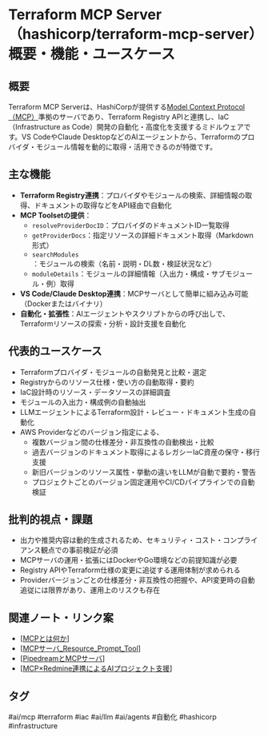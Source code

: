 # Terraform MCP Server（hashicorp/terraform-mcp-server）概要・機能・ユースケース

## 概要
Terraform MCP Serverは、HashiCorpが提供する[Model Context Protocol（MCP）](https://modelcontextprotocol.io/introduction)準拠のサーバであり、Terraform Registry APIと連携し、IaC（Infrastructure as Code）開発の自動化・高度化を支援するミドルウェアです。VS CodeやClaude DesktopなどのAIエージェントから、Terraformのプロバイダ・モジュール情報を動的に取得・活用できるのが特徴です。

## 主な機能
- **Terraform Registry連携**：プロバイダやモジュールの検索、詳細情報の取得、ドキュメントの取得などをAPI経由で自動化
- **MCP Toolsetの提供**：
  - `resolveProviderDocID`：プロバイダのドキュメントID一覧取得
  - `getProviderDocs`：指定リソースの詳細ドキュメント取得（Markdown形式）
  - `searchModules`：モジュールの検索（名前・説明・DL数・検証状況など）
  - `moduleDetails`：モジュールの詳細情報（入出力・構成・サブモジュール・例）取得
- **VS Code/Claude Desktop連携**：MCPサーバとして簡単に組み込み可能（Dockerまたはバイナリ）
- **自動化・拡張性**：AIエージェントやスクリプトからの呼び出しで、Terraformリソースの探索・分析・設計支援を自動化

## 代表的ユースケース
- Terraformプロバイダ・モジュールの自動発見と比較・選定
- Registryからのリソース仕様・使い方の自動取得・要約
- IaC設計時のリソース・データソースの詳細調査
- モジュールの入出力・構成例の自動抽出
- LLMエージェントによるTerraform設計・レビュー・ドキュメント生成の自動化
- AWS Providerなどのバージョン指定による、
  - 複数バージョン間の仕様差分・非互換性の自動検出・比較
  - 過去バージョンのドキュメント取得によるレガシーIaC資産の保守・移行支援
  - 新旧バージョンのリソース属性・挙動の違いをLLMが自動で要約・警告
  - プロジェクトごとのバージョン固定運用やCI/CDパイプラインでの自動検証

## 批判的視点・課題
- 出力や推奨内容は動的生成されるため、セキュリティ・コスト・コンプライアンス観点での事前検証が必須
- MCPサーバの運用・拡張にはDockerやGo環境などの前提知識が必要
- Registry APIやTerraform仕様の変更に追従する運用体制が求められる
- Providerバージョンごとの仕様差分・非互換性の把握や、API変更時の自動追従には限界があり、運用上のリスクも存在

## 関連ノート・リンク案
- [[MCPとは何か]]
- [[MCPサーバ_Resource_Prompt_Tool]]
- [[PipedreamとMCPサーバ]]
- [[MCP×Redmine連携によるAIプロジェクト支援]]

## タグ
#ai/mcp #terraform #iac #ai/llm #ai/agents #自動化 #hashicorp #infrastructure


[//begin]: # "Autogenerated link references for markdown compatibility"
[MCPとは何か]: MCP%E3%81%A8%E3%81%AF%E4%BD%95%E3%81%8B.md "MCP（Model Context Protocol）とは何か"
[MCPサーバ_Resource_Prompt_Tool]: MCP%E3%82%B5%E3%83%BC%E3%83%90_Resource_Prompt_Tool.md "MCPサーバのResource・Prompt・Toolとは何か"
[PipedreamとMCPサーバ]: Pipedream%E3%81%A8MCP%E3%82%B5%E3%83%BC%E3%83%90.md "PipedreamとMCPサーバの関係"
[MCP×Redmine連携によるAIプロジェクト支援]: MCP%C3%97Redmine%E9%80%A3%E6%90%BA%E3%81%AB%E3%82%88%E3%82%8BAI%E3%83%97%E3%83%AD%E3%82%B8%E3%82%A7%E3%82%AF%E3%83%88%E6%94%AF%E6%8F%B4.md "MCP×Redmine連携によるAIプロジェクト支援"
[//end]: # "Autogenerated link references"
